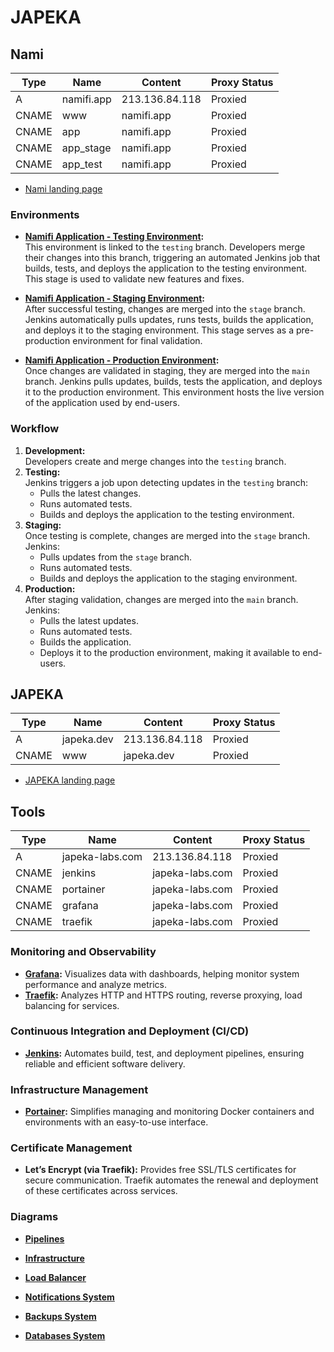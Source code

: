 # JAPEKA

## Nami

| Type  | Name       | Content        | Proxy Status |
| ----- | ---------- | -------------- | ------------ |
| A     | namifi.app | 213.136.84.118 | Proxied      |
| CNAME | www        | namifi.app     | Proxied      |
| CNAME | app        | namifi.app     | Proxied      |
| CNAME | app_stage  | namifi.app     | Proxied      |
| CNAME | app_test   | namifi.app     | Proxied      |

- [Nami landing page](https://nami.wdsui.com/)

### **Environments**

- **[Namifi Application - Testing Environment](https://app_test.wdsui.com/):**  
  This environment is linked to the `testing` branch. Developers merge their changes into this branch, triggering an automated Jenkins job that builds, tests, and deploys the application to the testing environment. This stage is used to validate new features and fixes.

- **[Namifi Application - Staging Environment](https://app_stage.wdsui.com/):**  
  After successful testing, changes are merged into the `stage` branch. Jenkins automatically pulls updates, runs tests, builds the application, and deploys it to the staging environment. This stage serves as a pre-production environment for final validation.

- **[Namifi Application - Production Environment](https://app.wdsui.com/):**  
  Once changes are validated in staging, they are merged into the `main` branch. Jenkins pulls updates, builds, tests the application, and deploys it to the production environment. This environment hosts the live version of the application used by end-users.

### **Workflow**

1. **Development:**  
   Developers create and merge changes into the `testing` branch.
2. **Testing:**  
   Jenkins triggers a job upon detecting updates in the `testing` branch:
   - Pulls the latest changes.
   - Runs automated tests.
   - Builds and deploys the application to the testing environment.
3. **Staging:**  
   Once testing is complete, changes are merged into the `stage` branch. Jenkins:
   - Pulls updates from the `stage` branch.
   - Runs automated tests.
   - Builds and deploys the application to the staging environment.
4. **Production:**  
   After staging validation, changes are merged into the `main` branch. Jenkins:
   - Pulls the latest updates.
   - Runs automated tests.
   - Builds the application.
   - Deploys it to the production environment, making it available to end-users.

## JAPEKA

| Type  | Name       | Content        | Proxy Status |
| ----- | ---------- | -------------- | ------------ |
| A     | japeka.dev | 213.136.84.118 | Proxied      |
| CNAME | www        | japeka.dev     | Proxied      |

- [JAPEKA landing page](https://japeka.wdsui.com/)

## Tools

| Type  | Name            | Content         | Proxy Status |
| ----- | --------------- | --------------- | ------------ |
| A     | japeka-labs.com | 213.136.84.118  | Proxied      |
| CNAME | jenkins         | japeka-labs.com | Proxied      |
| CNAME | portainer       | japeka-labs.com | Proxied      |
| CNAME | grafana         | japeka-labs.com | Proxied      |
| CNAME | traefik         | japeka-labs.com | Proxied      |

### **Monitoring and Observability**

- **[Grafana](https://grafana.japeka-labs.com/):** Visualizes data with dashboards, helping monitor system performance and analyze metrics.
- **[Traefik](https://traefik.japeka-labs.com/):** Analyzes HTTP and HTTPS routing, reverse proxying, load balancing for services.

### **Continuous Integration and Deployment (CI/CD)**

- **[Jenkins](https://jenkins.japeka-labs.com/):** Automates build, test, and deployment pipelines, ensuring reliable and efficient software delivery.

### **Infrastructure Management**

- **[Portainer](https://portainer.japeka-labs.com/):** Simplifies managing and monitoring Docker containers and environments with an easy-to-use interface.

### **Certificate Management**

- **Let’s Encrypt (via Traefik):** Provides free SSL/TLS certificates for secure communication. Traefik automates the renewal and deployment of these certificates across services.

### **Diagrams**

- **[Pipelines](https://www.canva.com/design/DAGY6IJYK8s/nhincDTcJW88-1kWshHJvQ/edit?utm_content=DAGY6IJYK8s&utm_campaign=designshare&utm_medium=link2&utm_source=sharebutton)**

- **[Infrastructure](https://www.canva.com/design/DAGYVGrdGWU/9pD1LdOSnNCuBnW64zptig/edit?utm_content=DAGYVGrdGWU&utm_campaign=designshare&utm_medium=link2&utm_source=sharebutton)**

- **[Load Balancer](https://www.canva.com/design/DAGaCzoek0I/AmtssFzy26DtFLw4gyPhYQ/edit?utm_content=DAGaCzoek0I&utm_campaign=designshare&utm_medium=link2&utm_source=sharebutton)**

- **[Notifications System](https://www.canva.com/design/DAGaC9iAfuo/TzJoR2fiD6Qsht2vq22cQw/edit?utm_content=DAGaC9iAfuo&utm_campaign=designshare&utm_medium=link2&utm_source=sharebutton)**
- **[Backups System](https://www.canva.com/design/DAGaHwo_5Cw/x7uwfIkXrRxmzYtf45jXjw/edit?utm_content=DAGaHwo_5Cw&utm_campaign=designshare&utm_medium=link2&utm_source=sharebutton)**
- **[Databases System](https://www.canva.com/design/DAGaINqQ19Y/5feJg6To2St3rhDQ3Z1jbA/edit?utm_content=DAGaINqQ19Y&utm_campaign=designshare&utm_medium=link2&utm_source=sharebutton)**
